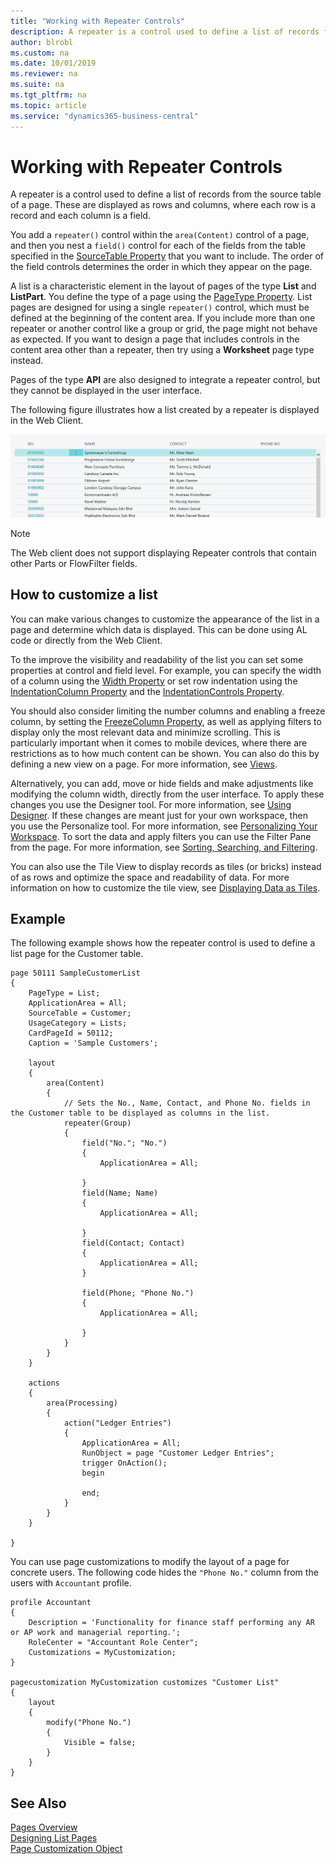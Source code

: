 ```yaml
---
title: "Working with Repeater Controls"
description: A repeater is a control used to define a list of records from the source table of a page.
author: blrobl
ms.custom: na
ms.date: 10/01/2019
ms.reviewer: na
ms.suite: na
ms.tgt_pltfrm: na
ms.topic: article
ms.service: "dynamics365-business-central"
---
```



# Working with Repeater Controls

A repeater is a control used to define a list of records from the source table of a page. These are displayed as rows and columns, where each row is a record and each column is a field. 

You add a `repeater()` control within the `area(Content)` control of a page, and then you nest a `field()` control for each of the fields from the table specified in the [SourceTable Property](properties/devenv-sourcetable-property.md) that you want to include. The order of the field controls determines the order in which they appear on the page.

A list is a characteristic element in the layout of pages of the type **List** and **ListPart**. You define the type of a page using the [PageType Property](properties/devenv-pagetype-property.md). List pages are designed for using a single `repeater()` control, which must be defined at the beginning of the content area. If you include more than one repeater or another control like a group or grid, the page might not behave as expected. If you want to design a page that includes controls in the content area other than a repeater, then try using a **Worksheet** page type instead.

Pages of the type **API** are also designed to integrate a repeater control, but they cannot be displayed in the user interface.

The following figure illustrates how a list created by a repeater is displayed in the Web Client.

![List part overview](media/sample-list-part.png "List part overview")

> [!NOTE]
> The Web client does not support displaying Repeater controls that contain other Parts or FlowFilter fields.

## How to customize a list

You can make various changes to customize the appearance of the list in a page and determine which data is displayed. This can be done using AL code or directly from the Web Client.

To the improve the visibility and readability of the list you can set some properties at control and field level. For example, you can specify the width of a column using the [Width Property](properties/devenv-width-property.md) or set row indentation using the [IndentationColumn Property](properties/devenv-IndentationColumn-property.md) and the [IndentationControls Property](properties/devenv-IndentationControls-property.md).

You should also consider limiting the number columns and enabling a freeze column, by setting the [FreezeColumn Property](properties/devenv-freezecolumn-property.md), as well as applying filters to display only the most relevant data and minimize scrolling. This is particularly important when it comes to mobile devices, where there are restrictions as to how much content can be shown. You can also do this by defining a new view on a page. For more information, see [Views](devenv-views.md).

Alternatively, you can add, move or hide fields and make adjustments like modifying the column width, directly from the user interface. To apply these changes you use the Designer tool. For more information, see [Using Designer](devenv-inclient-designer.md). If these changes are meant just for your own workspace, then you use the Personalize tool. For more information, see [Personalizing Your Workspace](https://docs.microsoft.com/en-us/dynamics365/business-central/ui-personalization-user). To sort the data and apply filters you can use the Filter Pane from the page. For more information, see [Sorting, Searching, and Filtering](https://docs.microsoft.com/en-us/dynamics365/business-central/ui-enter-criteria-filters).

You can also use the Tile View to display records as tiles (or bricks) instead of as rows and optimize the space and readability of data. For more information on how to customize the tile view, see [Displaying Data as Tiles](devenv-lists-as-tiles.md).


## Example

The following example shows how the repeater control is used to define a list page for the Customer table.

```
page 50111 SampleCustomerList
{
    PageType = List;
    ApplicationArea = All;
    SourceTable = Customer;
    UsageCategory = Lists;
    CardPageId = 50112;
    Caption = 'Sample Customers';

    layout
    {
        area(Content)
        {
            // Sets the No., Name, Contact, and Phone No. fields in the Customer table to be displayed as columns in the list. 
            repeater(Group)
            {
                field("No."; "No.")
                {
                    ApplicationArea = All;

                }
                field(Name; Name)
                {
                    ApplicationArea = All;

                }
                field(Contact; Contact)
                {
                    ApplicationArea = All;
                }

                field(Phone; "Phone No.")
                {
                    ApplicationArea = All;

                }
            }
        }
    }

    actions
    {
        area(Processing)
        {
            action("Ledger Entries")
            {
                ApplicationArea = All;
                RunObject = page "Customer Ledger Entries";
                trigger OnAction();
                begin

                end;
            }
        }
    }

}
```

You can use page customizations to modify the layout of a page for concrete users. The following code hides the `"Phone No."` column from the users with `Accountant` profile.

```
profile Accountant
{
    Description = 'Functionality for finance staff performing any AR or AP work and managerial reporting.';
    RoleCenter = "Accountant Role Center";
    Customizations = MyCustomization;
}

pagecustomization MyCustomization customizes "Customer List"
{
    layout
    {
        modify("Phone No.")
        {
            Visible = false;
        }
    }
}

```

## See Also
[Pages Overview](devenv-pages-overview.md)  
[Designing List Pages](devenv-designing-list-pages?tabs=about.md)  
[Page Customization Object](devenv-page-customization-object.md)